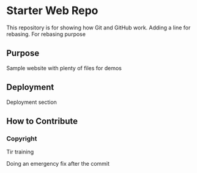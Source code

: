 # Starter Web Repo

This repository is for showing how Git and GitHub work.
Adding a line for rebasing. For rebasing purpose

## Purpose

Sample website with plenty of files for demos

## Deployment 

Deployment section

## How to Contribute

### Copyright
Tir training

Doing an emergency fix after the commit
